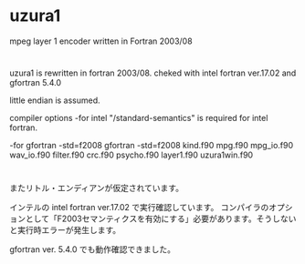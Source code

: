 # uzura1
mpeg layer 1 encoder written in Fortran 2003/08  
#
uzura1 is rewritten in fortran 2003/08.
cheked with intel fortran ver.17.02 and gfortran 5.4.0

little endian is assumed.

compiler options
-for intel
 "/standard-semantics" is required for intel fortran.

-for gfortran
-std=f2008
gfortran -std=f2008  kind.f90 mpg.f90 mpg_io.f90 wav_io.f90 filter.f90 crc.f90 psycho.f90 layer1.f90 uzura1win.f90  


#
またリトル・エンディアンが仮定されています。

インテルの intel fortran ver.17.02 で実行確認しています。
コンパイラのオプションとして「F2003セマンティクスを有効にする」必要があります。そうしないと実行時エラーが発生します。

gfortran ver. 5.4.0 でも動作確認できました。